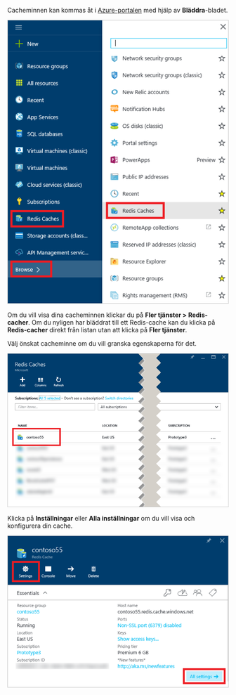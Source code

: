 Cacheminnen kan kommas åt i [Azure-portalen](https://portal.azure.com) med hjälp av **Bläddra**-bladet.

![Azure Redis-cache, Bläddra-bladet](media/redis-cache-browse/redis-cache-browse.png)

Om du vill visa dina cacheminnen klickar du på **Fler tjänster > Redis-cacher**. Om du nyligen har bläddrat till ett Redis-cache kan du klicka på **Redis-cacher** direkt från listan utan att klicka på **Fler tjänster**.

Välj önskat cacheminne om du vill granska egenskaperna för det.

![Azure Redis-cache, Bläddra cachelista](media/redis-cache-browse/redis-caches.png)

Klicka på **Inställningar** eller **Alla inställningar** om du vill visa och konfigurera din cache.

![Alla inställningar för Redis-cache](media/redis-cache-browse/redis-cache-blade.png)

<!--HONumber=Sep16_HO3-->



